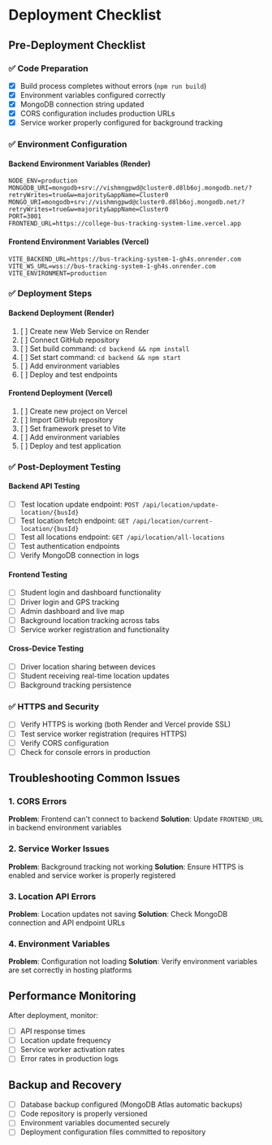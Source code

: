 # Deployment Checklist

## Pre-Deployment Checklist

### ✅ Code Preparation
- [x] Build process completes without errors (`npm run build`)
- [x] Environment variables configured correctly
- [x] MongoDB connection string updated
- [x] CORS configuration includes production URLs
- [x] Service worker properly configured for background tracking

### ✅ Environment Configuration

#### Backend Environment Variables (Render)
```env
NODE_ENV=production
MONGODB_URI=mongodb+srv://vishmngpwd@cluster0.d8lb6oj.mongodb.net/?retryWrites=true&w=majority&appName=Cluster0
MONGO_URI=mongodb+srv://vishmngpwd@cluster0.d8lb6oj.mongodb.net/?retryWrites=true&w=majority&appName=Cluster0
PORT=3001
FRONTEND_URL=https://college-bus-tracking-system-lime.vercel.app
```

#### Frontend Environment Variables (Vercel)
```env
VITE_BACKEND_URL=https://bus-tracking-system-1-gh4s.onrender.com
VITE_WS_URL=wss://bus-tracking-system-1-gh4s.onrender.com
VITE_ENVIRONMENT=production
```

### ✅ Deployment Steps

#### Backend Deployment (Render)
1. [ ] Create new Web Service on Render
2. [ ] Connect GitHub repository
3. [ ] Set build command: `cd backend && npm install`
4. [ ] Set start command: `cd backend && npm start`
5. [ ] Add environment variables
6. [ ] Deploy and test endpoints

#### Frontend Deployment (Vercel)
1. [ ] Create new project on Vercel
2. [ ] Import GitHub repository
3. [ ] Set framework preset to Vite
4. [ ] Add environment variables
5. [ ] Deploy and test application

### ✅ Post-Deployment Testing

#### Backend API Testing
- [ ] Test location update endpoint: `POST /api/location/update-location/{busId}`
- [ ] Test location fetch endpoint: `GET /api/location/current-location/{busId}`
- [ ] Test all locations endpoint: `GET /api/location/all-locations`
- [ ] Test authentication endpoints
- [ ] Verify MongoDB connection in logs

#### Frontend Testing
- [ ] Student login and dashboard functionality
- [ ] Driver login and GPS tracking
- [ ] Admin dashboard and live map
- [ ] Background location tracking across tabs
- [ ] Service worker registration and functionality

#### Cross-Device Testing
- [ ] Driver location sharing between devices
- [ ] Student receiving real-time location updates
- [ ] Background tracking persistence

### ✅ HTTPS and Security
- [ ] Verify HTTPS is working (both Render and Vercel provide SSL)
- [ ] Test service worker registration (requires HTTPS)
- [ ] Verify CORS configuration
- [ ] Check for console errors in production

## Troubleshooting Common Issues

### 1. CORS Errors
**Problem**: Frontend can't connect to backend
**Solution**: Update `FRONTEND_URL` in backend environment variables

### 2. Service Worker Issues
**Problem**: Background tracking not working
**Solution**: Ensure HTTPS is enabled and service worker is properly registered

### 3. Location API Errors
**Problem**: Location updates not saving
**Solution**: Check MongoDB connection and API endpoint URLs

### 4. Environment Variables
**Problem**: Configuration not loading
**Solution**: Verify environment variables are set correctly in hosting platforms

## Performance Monitoring

After deployment, monitor:
- [ ] API response times
- [ ] Location update frequency
- [ ] Service worker activation rates
- [ ] Error rates in production logs

## Backup and Recovery

- [ ] Database backup configured (MongoDB Atlas automatic backups)
- [ ] Code repository is properly versioned
- [ ] Environment variables documented securely
- [ ] Deployment configuration files committed to repository
